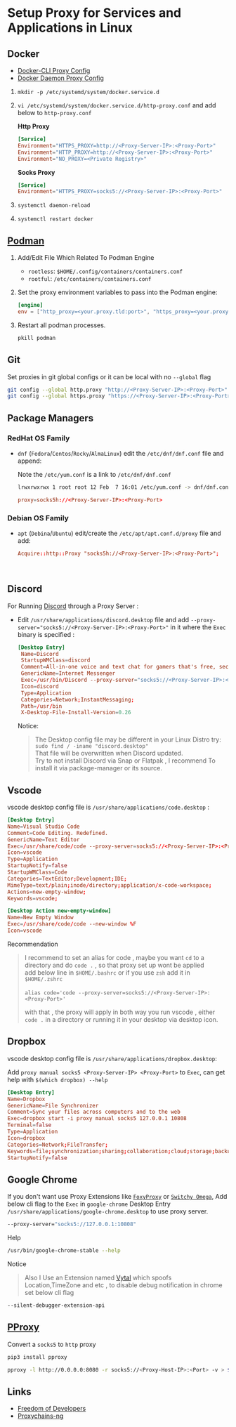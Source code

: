 # Setup Proxy for Services and Applications in Linux

## Docker

- [Docker-CLI Proxy Config](https://docs.docker.com/engine/cli/proxy/)
- [Docker Daemon Proxy Config](https://docs.docker.com/engine/daemon/proxy/)

1. `mkdir -p /etc/systemd/system/docker.service.d`

2. `vi /etc/systemd/system/docker.service.d/http-proxy.conf` and add below to `http-proxy.conf`

    **Http Proxy**

    ```conf
    [Service]
    Environment="HTTPS_PROXY=http://<Proxy-Server-IP>:<Proxy-Port>"
    Environment="HTTP_PROXY=http://<Proxy-Server-IP>:<Proxy-Port>"
    Environment="NO_PROXY=<Private Registry>"
    ```

   **Socks Proxy**

    ```conf
    [Service]
    Environment="HTTPS_PROXY=socks5://<Proxy-Server-IP>:<Proxy-Port>"
    ```

3. `systemctl daemon-reload`
4. `systemctl restart docker`

## [Podman](https://podman-desktop.io/docs/proxy#using-a-proxy)

1. Add/Edit File Which Related To Podman Engine

   - `rootless`: `$HOME/.config/containers/containers.conf`
   - `rootful`: `/etc/containers/containers.conf`

2. Set the proxy environment variables to pass into the Podman engine:

   ```conf
   [engine]
   env = ["http_proxy=<your.proxy.tld:port>", "https_proxy=<your.proxy.tld:port>"]
   ```

3. Restart all podman processes.

   ```bash
   pkill podman
   ```

## Git

Set proxies in git global configs or it can be local with no `--global` flag

   ```bash
   git config --global http.proxy "http://<Proxy-Server-IP>:<Proxy-Port>"
   git config --global https.proxy "https://<Proxy-Server-IP>:<Proxy-Port>"
   ```

## Package Managers

### RedHat OS Family

- `dnf` (`Fedora`/`Centos`/`Rocky`/`AlmaLinux`) edit the `/etc/dnf/dnf.conf` file and append:

  Note the `/etc/yum.conf` is a link to `/etc/dnf/dnf.conf`

   ```bash
   lrwxrwxrwx 1 root root 12 Feb  7 16:01 /etc/yum.conf -> dnf/dnf.conf
   ```

   ```conf
   proxy=socks5h://<Proxy-Server-IP>:<Proxy-Port>
   ```

### Debian OS Family

- `apt` (`Debina`/`Ubuntu`) edit/create the `/etc/apt/apt.conf.d/proxy` file and add:

  ```conf
  Acquire::http::Proxy "socks5h://<Proxy-Server-IP>:<Proxy-Port>";
  ```

</br>

## Discord

For Running [Discord](https://discord.com/) through a Proxy Server :

- Edit `/usr/share/applications/discord.desktop` file and add `--proxy-server="socks5://<Proxy-Server-IP>:<Proxy-Port>"` in it where the `Exec` binary is specified :

  ```conf
  [Desktop Entry]
   Name=Discord
   StartupWMClass=discord
   Comment=All-in-one voice and text chat for gamers that's free, secure, and works on both your desktop and phone.
   GenericName=Internet Messenger
   Exec=/usr/bin/Discord --proxy-server="socks5://<Proxy-Server-IP>:<Proxy-Port>"
   Icon=discord
   Type=Application
   Categories=Network;InstantMessaging;
   Path=/usr/bin
   X-Desktop-File-Install-Version=0.26
  ```

  Notice:
  > The Desktop config file may be different in your Linux Distro try: </br>
  > `sudo find / -iname "discord.desktop"` </br>
  > That file will be overwritten when Discord updated. </br>
  > Try to not install Discord via Snap or Flatpak , I recommend To install it via package-manager or its source.

## Vscode

vscode desktop config file is `/usr/share/applications/code.desktop` :

```conf
[Desktop Entry]
Name=Visual Studio Code
Comment=Code Editing. Redefined.
GenericName=Text Editor
Exec=/usr/share/code/code --proxy-server=socks5://<Proxy-Server-IP>:<Proxy-Port> --unity-launch %F
Icon=vscode
Type=Application
StartupNotify=false
StartupWMClass=Code
Categories=TextEditor;Development;IDE;
MimeType=text/plain;inode/directory;application/x-code-workspace;
Actions=new-empty-window;
Keywords=vscode;

[Desktop Action new-empty-window]
Name=New Empty Window
Exec=/usr/share/code/code --new-window %F
Icon=vscode
```

Recommendation
> I recommend to set an alias for code , maybe you want `cd` to a directory and do `code .` , so that proxy set up wont be applied </br>
> add below line in `$HOME/.bashrc` or if you use `zsh` add it in `$HOME/.zshrc` </br></br>
> `alias code='code --proxy-server=socks5://<Proxy-Server-IP>:<Proxy-Port>'`
>
> with that , the proxy will apply in both way you run vscode , either `code .` in a directory or running it in your desktop via desktop icon.

## Dropbox

vscode desktop config file is `/usr/share/applications/dropbox.desktop`:

Add `proxy manual socks5 <Proxy-Server-IP> <Proxy-Port>` to `Exec`, can get help with `$(which dropbox) --help`

```conf
[Desktop Entry]
Name=Dropbox
GenericName=File Synchronizer
Comment=Sync your files across computers and to the web
Exec=dropbox start -i proxy manual socks5 127.0.0.1 10808
Terminal=false
Type=Application
Icon=dropbox
Categories=Network;FileTransfer;
Keywords=file;synchronization;sharing;collaboration;cloud;storage;backup;
StartupNotify=false

```

## Google Chrome

If you don't want use Proxy Extensions like [`FoxyProxy`][foxyproxy] or [`Switchy Omega`][switchyomega], Add below cli flag to the `Exec` in `google-chrome` Desktop Entry `/usr/share/applications/google-chrome.desktop` to use proxy server.

```bash
--proxy-server="socks5://127.0.0.1:10808"
```

Help

```bash
/usr/bin/google-chrome-stable --help
```

Notice
> Also I Use an Extension named [Vytal][vytal] which spoofs Location,TimeZone and etc , to disable debug notification in chrome set below cli flag

```bash
--silent-debugger-extension-api
```


## [PProxy](https://pypi.org/project/pproxy/)

Convert a `socks5` to `http` proxy

```bash
pip3 install pproxy
```

```bash
pproxy -l http://0.0.0.0:8080 -r socks5://<Proxy-Host-IP>:<Port> -v > $PWD/pproxy.log &
```

## Links

- [Freedom of Developers](https://github.com/freedomofdevelopers/fod)
- [Proxychains-ng](https://github.com/rofl0r/proxychains-ng)

[vytal]: https://chromewebstore.google.com/detail/vytal-spoof-timezone-geol/ncbknoohfjmcfneopnfkapmkblaenokb
[foxyproxy]: https://chromewebstore.google.com/detail/gcknhkkoolaabfmlnjonogaaifnjlfnp
[switchyomega]: https://chromewebstore.google.com/detail/proxy-switchyomega/padekgcemlokbadohgkifijomclgjgif
